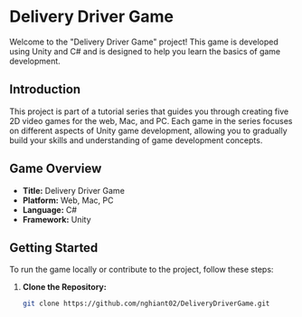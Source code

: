 # Delivery Driver Game

Welcome to the "Delivery Driver Game" project! This game is developed using Unity and C# and is designed to help you learn the basics of game development.

## Introduction

This project is part of a tutorial series that guides you through creating five 2D video games for the web, Mac, and PC. Each game in the series focuses on different aspects of Unity game development, allowing you to gradually build your skills and understanding of game development concepts.

## Game Overview

- **Title:** Delivery Driver Game
- **Platform:** Web, Mac, PC
- **Language:** C#
- **Framework:** Unity

## Getting Started

To run the game locally or contribute to the project, follow these steps:

1. **Clone the Repository:**
   ```bash
   git clone https://github.com/nghiant02/DeliveryDriverGame.git
